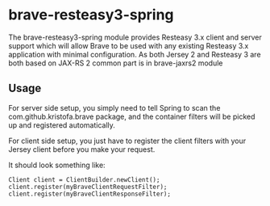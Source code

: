 # brave-resteasy3-spring #

The brave-resteasy3-spring module provides Resteasy 3.x client and server support which will allow Brave to be used with any
existing Resteasy 3.x application with minimal configuration. As both Jersey 2 and Resteasy 3 are both based on JAX-RS 2 
common part is in brave-jaxrs2 module

## Usage ##

For server side setup, you simply need to tell Spring to scan the com.github.kristofa.brave package, and
the container filters will be picked up and registered automatically.

For client side setup, you just have to register the client filters with your Jersey client before you make your request.

It should look something like:

    Client client = ClientBuilder.newClient();
    client.register(myBraveClientRequestFilter);
    client.register(myBraveClientResponseFilter);

